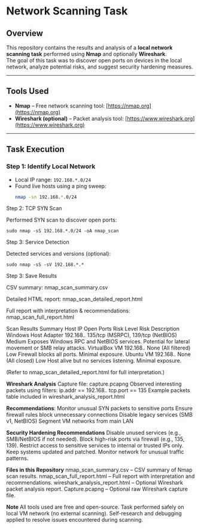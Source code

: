# Network Scanning Task

## Overview
This repository contains the results and analysis of a **local network scanning task** performed using **Nmap** and optionally **Wireshark**.  
The goal of this task was to discover open ports on devices in the local network, analyze potential risks, and suggest security hardening measures.

---

## Tools Used
- **Nmap** – Free network scanning tool: [https://nmap.org](https://nmap.org)
- **Wireshark (optional)** – Packet analysis tool: [https://www.wireshark.org](https://www.wireshark.org)

---

## Task Execution

### Step 1: Identify Local Network
- Local IP range: `192.168.*.0/24`
- Found live hosts using a ping sweep:  
  ```bash
  nmap -sn 192.168.*.0/24
Step 2: TCP SYN Scan

Performed SYN scan to discover open ports:

    sudo nmap -sS 192.168.*.0/24 -oA nmap_scan

Step 3: Service Detection

Detected services and versions (optional):

    sudo nmap -sS -sV 192.168.*.*

Step 3: Save Results

CSV summary: nmap_scan_summary.csv

Detailed HTML report: nmap_scan_detailed_report.html

Full report with interpretation & recommendations: nmap_scan_full_report.html

Scan Results Summary
Host	IP	Open Ports	Risk Level	Risk Description
Windows Host Adapter	192.168.*.*	135/tcp (MSRPC), 139/tcp (NetBIOS)	Medium	Exposes Windows RPC and NetBIOS services. Potential for lateral movement or SMB relay attacks.
VirtualBox VM	192.168.*.*	None (All filtered)	Low	Firewall blocks all ports. Minimal exposure.
Ubuntu VM	192.168.*.*	None (All closed)	Low	Host alive but no services listening. Minimal exposure.

(Refer to nmap_scan_detailed_report.html for full interpretation.)

**Wireshark Analysis**
Capture file: capture.pcapng
Observed interesting packets using filters:
ip.addr == 192.168.*.*
tcp.port == 135
Example packets table included in wireshark_analysis_report.html

**Recommendations**:
Monitor unusual SYN packets to sensitive ports
Ensure firewall rules block unnecessary connections
Disable legacy services (SMB v1, NetBIOS)
Segment VM networks from main LAN

**Security Hardening Recommendations**
Disable unused services (e.g., SMB/NetBIOS if not needed).
Block high-risk ports via firewall (e.g., 135, 139).
Restrict access to sensitive services to internal or trusted IPs only.
Keep systems updated and patched.
Monitor network for unusual traffic patterns.

**Files in this Repository**
nmap_scan_summary.csv – CSV summary of Nmap scan results.
nmap_scan_full_report.html – Full report with interpretation and recommendations.
wireshark_analysis_report.html – Optional Wireshark packet analysis report.
Capture.pcapng – Optional raw Wireshark capture file.

**Note**
All tools used are free and open-source.
Task performed safely on local VM network (no external scanning).
Self-research and debugging applied to resolve issues encountered during scanning.
